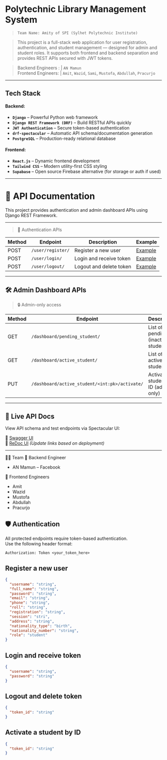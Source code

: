 #  Polytechnic Library Management System 

> `Team Name: Amity of SPI (Sylhet Polytechnic Institute)`

> This project is a full-stack web application for user registration, authentication, and student management — designed for admin and student roles. It supports both frontend and backend separation and provides REST APIs secured with JWT tokens.

> Backend Engineers :  | `AN Mamun` <br> 
> Frontend Engineers:  | `Amit`, `Wazid`, `Sami`, `Mustofa`, `Abdullah`, `Pracurjo`
---

##   Tech Stack

####   Backend: 
 
- **`Django`** – Powerful Python web framework
- **`Django REST Framework (DRF)`** – Build RESTful APIs quickly
- **`JWT Authentication`** – Secure token-based authentication
- **`drf-spectacular`** – Automatic API schema/documentation generation
- **`PostgreSQL`** – Production-ready relational database


####   Frontend:
- **`React.js`** – Dynamic frontend development
- **`Tailwind CSS`** – Modern utility-first CSS styling
- **`Supabase`** – Open source Firebase alternative (for storage or auth if used)

---

# 📘 API Documentation

This project provides authentication and admin dashboard APIs using Django REST Framework.

---

> 🔐 Authentication APIs

| Method | Endpoint             | Description            | Example |
|--------|----------------------|------------------------|---------|
| POST   | `/user/register/`    | Register a new user    |  [Example](#register-a-new-user)|
| POST   | `/user/login/`       | Login and receive token|  [Example](#login-and-receive-token)|
| POST   | `/user/logout/`      | Logout and delete token|  [Example](#logout-and-delete-token)|

---

## 🛠️ Admin Dashboard APIs

> 🔒 Admin-only access
> 
| Method | Endpoint                                      | Description                          | Example |
|--------|-----------------------------------------------|--------------------------------------|---------|
| GET    | `/dashboard/pending_student/`                 | List of pending (inactive) students  | Just View| 
| GET    | `/dashboard/active_student/`                  | List of active students              | Just View| 
| PUT    | `/dashboard/active_student/<int:pk>/activate/` | Activate a student by ID (admin only) |  [Example](#activate-a-student-by-id)|

---

## 📎 Live API Docs

View API schema and test endpoints via Spectacular UI:

🔗 [Swagger UI](http://localhost:8000/api/schema/swagger-ui/)  
🔗 [ReDoc UI](http://localhost:8000/api/schema/redoc/) *(Update links based on deployment)*

---

👨‍💻 Team
🧠 Backend Engineer
- AN Mamun  – Facebook

🎨 Frontend Engineers
- Amit
 - Wazid
-  Mustofa
-  Abdullah
-  Pracurjo



## 🛡️ Authentication

All protected endpoints require token-based authentication.  
Use the following header format:

```http
Authorization: Token <your_token_here>
```




##  Register a new user
```json
{ 
  "username": "string",
  "full_name": "string",
  "password": "string",
  "email": "string",
  "phone": "string",
  "roll": "string",
  "registration": "string",
  "session": "stri",
  "address": "string",
  "nationality_type": "birth",
  "nationality_number": "string",
  "role": "student"
} 
```

## Login and receive token

```json
{
  "username": "string",
  "password": "string"
}
```

## Logout and delete token
```json
{
  "token_id": "string"
}
```

## Activate a student by ID

```json
{
  "token_id": "string"
}
```